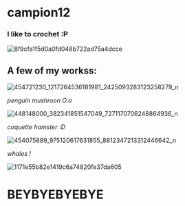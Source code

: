 # campion12
### I like to crochet :P


![8f9cfa1f5d0a0fd048b722ad75a4dcce](https://github.com/user-attachments/assets/ad79b6ed-1966-4e00-82da-11934e9183be) 

## A few of my workss:

![454721230_1217264536181981_2425093283123258279_n](https://github.com/user-attachments/assets/61650200-1604-4f4b-9a0d-7f54c02ba343)

*penguin mushroon O.o*

![448148000_382341851547049_7271170706248864936_n](https://github.com/user-attachments/assets/38a50d45-8d6b-493b-8985-2efe6506a568)

*coquette hamster :D*

![454075889_975120617631855_8812347213312446642_n](https://github.com/user-attachments/assets/bf8b3e1a-6b8b-42ee-930b-81cf9466dd3b)

*whales !*

![1171e55b82e1419c6a74820fe37da605](https://github.com/user-attachments/assets/41857baf-9466-452e-b102-72496c6e44c6)

# BEYBYEBYEBYE
